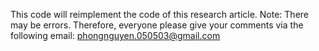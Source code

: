 This code will reimplement the code of this research article. Note: There may be errors. Therefore, everyone please give your comments via the following email: phongnguyen.050503@gmail.com
